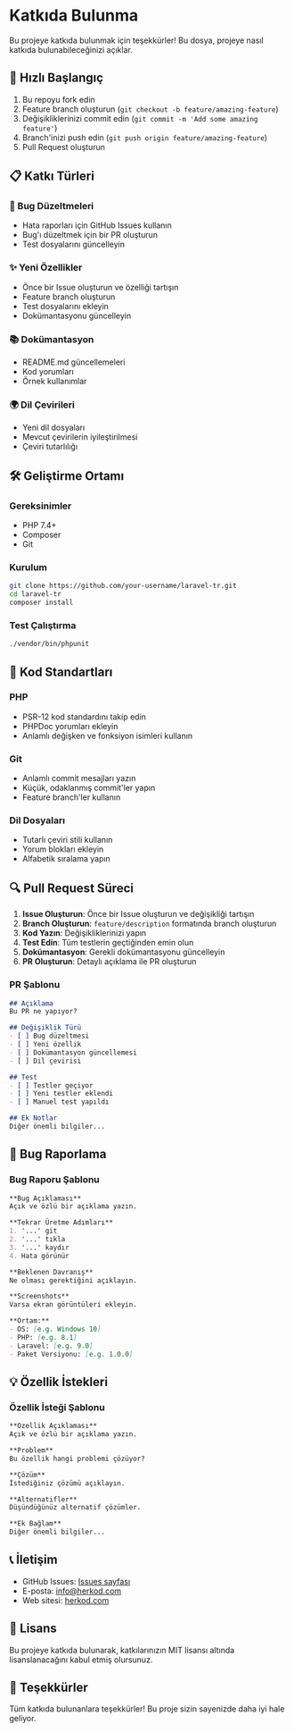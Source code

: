 # Katkıda Bulunma

Bu projeye katkıda bulunmak için teşekkürler! Bu dosya, projeye nasıl katkıda bulunabileceğinizi açıklar.

## 🚀 Hızlı Başlangıç

1. Bu repoyu fork edin
2. Feature branch oluşturun (`git checkout -b feature/amazing-feature`)
3. Değişikliklerinizi commit edin (`git commit -m 'Add some amazing feature'`)
4. Branch'inizi push edin (`git push origin feature/amazing-feature`)
5. Pull Request oluşturun

## 📋 Katkı Türleri

### 🐛 Bug Düzeltmeleri
- Hata raporları için GitHub Issues kullanın
- Bug'ı düzeltmek için bir PR oluşturun
- Test dosyalarını güncelleyin

### ✨ Yeni Özellikler
- Önce bir Issue oluşturun ve özelliği tartışın
- Feature branch oluşturun
- Test dosyalarını ekleyin
- Dokümantasyonu güncelleyin

### 📚 Dokümantasyon
- README.md güncellemeleri
- Kod yorumları
- Örnek kullanımlar

### 🌍 Dil Çevirileri
- Yeni dil dosyaları
- Mevcut çevirilerin iyileştirilmesi
- Çeviri tutarlılığı

## 🛠️ Geliştirme Ortamı

### Gereksinimler
- PHP 7.4+
- Composer
- Git

### Kurulum
```bash
git clone https://github.com/your-username/laravel-tr.git
cd laravel-tr
composer install
```

### Test Çalıştırma
```bash
./vendor/bin/phpunit
```

## 📝 Kod Standartları

### PHP
- PSR-12 kod standardını takip edin
- PHPDoc yorumları ekleyin
- Anlamlı değişken ve fonksiyon isimleri kullanın

### Git
- Anlamlı commit mesajları yazın
- Küçük, odaklanmış commit'ler yapın
- Feature branch'ler kullanın

### Dil Dosyaları
- Tutarlı çeviri stili kullanın
- Yorum blokları ekleyin
- Alfabetik sıralama yapın

## 🔍 Pull Request Süreci

1. **Issue Oluşturun**: Önce bir Issue oluşturun ve değişikliği tartışın
2. **Branch Oluşturun**: `feature/description` formatında branch oluşturun
3. **Kod Yazın**: Değişikliklerinizi yapın
4. **Test Edin**: Tüm testlerin geçtiğinden emin olun
5. **Dokümantasyon**: Gerekli dokümantasyonu güncelleyin
6. **PR Oluşturun**: Detaylı açıklama ile PR oluşturun

### PR Şablonu
```markdown
## Açıklama
Bu PR ne yapıyor?

## Değişiklik Türü
- [ ] Bug düzeltmesi
- [ ] Yeni özellik
- [ ] Dokümantasyon güncellemesi
- [ ] Dil çevirisi

## Test
- [ ] Testler geçiyor
- [ ] Yeni testler eklendi
- [ ] Manuel test yapıldı

## Ek Notlar
Diğer önemli bilgiler...
```

## 🐛 Bug Raporlama

### Bug Raporu Şablonu
```markdown
**Bug Açıklaması**
Açık ve özlü bir açıklama yazın.

**Tekrar Üretme Adımları**
1. '...' git
2. '...' tıkla
3. '...' kaydır
4. Hata görünür

**Beklenen Davranış**
Ne olması gerektiğini açıklayın.

**Screenshots**
Varsa ekran görüntüleri ekleyin.

**Ortam:**
- OS: [e.g. Windows 10]
- PHP: [e.g. 8.1]
- Laravel: [e.g. 9.0]
- Paket Versiyonu: [e.g. 1.0.0]
```

## 💡 Özellik İstekleri

### Özellik İsteği Şablonu
```markdown
**Özellik Açıklaması**
Açık ve özlü bir açıklama yazın.

**Problem**
Bu özellik hangi problemi çözüyor?

**Çözüm**
İstediğiniz çözümü açıklayın.

**Alternatifler**
Düşündüğünüz alternatif çözümler.

**Ek Bağlam**
Diğer önemli bilgiler...
```

## 📞 İletişim

- GitHub Issues: [Issues sayfası](https://github.com/herkod/laravel-tr/issues)
- E-posta: info@herkod.com
- Web sitesi: [herkod.com](https://www.herkod.com)

## 📄 Lisans

Bu projeye katkıda bulunarak, katkılarınızın MIT lisansı altında lisanslanacağını kabul etmiş olursunuz.

## 🙏 Teşekkürler

Tüm katkıda bulunanlara teşekkürler! Bu proje sizin sayenizde daha iyi hale geliyor.
